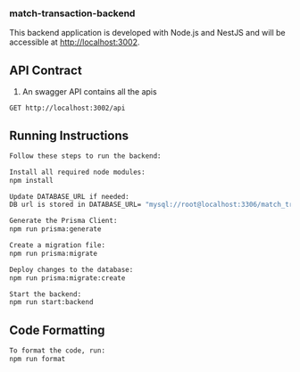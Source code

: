 ### match-transaction-backend

This backend application is developed with Node.js and NestJS and will be accessible at  [http://localhost:3002](http://localhost:3002).

## API Contract
1. An swagger API contains all the apis

```
GET http://localhost:3002/api

```

## Running Instructions
```bash
Follow these steps to run the backend:

Install all required node modules:
npm install

Update DATABASE_URL if needed:
DB url is stored in DATABASE_URL= "mysql://root@localhost:3306/match_transaction_db" under .env file. Please update username and password accordingly to your local env

Generate the Prisma Client:
npm run prisma:generate

Create a migration file:
npm run prisma:migrate

Deploy changes to the database:
npm run prisma:migrate:create

Start the backend:
npm run start:backend
```

## Code Formatting
```bash
To format the code, run:
npm run format
```
